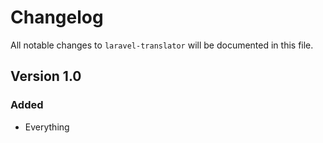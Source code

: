 # Changelog

All notable changes to `laravel-translator` will be documented in this file.

## Version 1.0

### Added
- Everything
